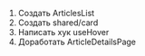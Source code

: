1) Создать ArticlesList
2) Создать shared/card
3) Написать хук useHover
4) Доработать ArticleDetailsPage
